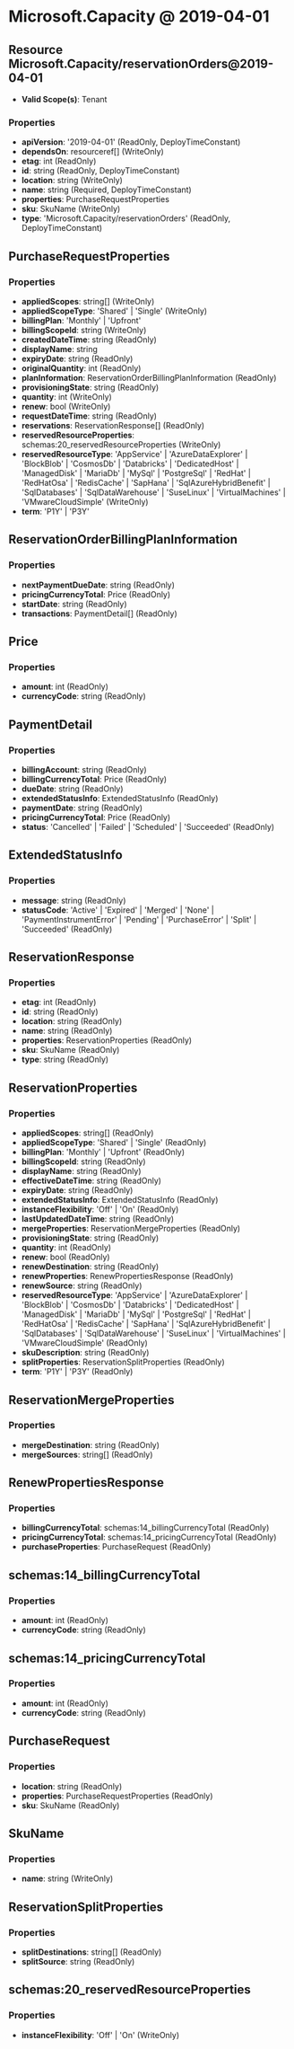 # Microsoft.Capacity @ 2019-04-01

## Resource Microsoft.Capacity/reservationOrders@2019-04-01
* **Valid Scope(s)**: Tenant
### Properties
* **apiVersion**: '2019-04-01' (ReadOnly, DeployTimeConstant)
* **dependsOn**: resourceref[] (WriteOnly)
* **etag**: int (ReadOnly)
* **id**: string (ReadOnly, DeployTimeConstant)
* **location**: string (WriteOnly)
* **name**: string (Required, DeployTimeConstant)
* **properties**: PurchaseRequestProperties
* **sku**: SkuName (WriteOnly)
* **type**: 'Microsoft.Capacity/reservationOrders' (ReadOnly, DeployTimeConstant)

## PurchaseRequestProperties
### Properties
* **appliedScopes**: string[] (WriteOnly)
* **appliedScopeType**: 'Shared' | 'Single' (WriteOnly)
* **billingPlan**: 'Monthly' | 'Upfront'
* **billingScopeId**: string (WriteOnly)
* **createdDateTime**: string (ReadOnly)
* **displayName**: string
* **expiryDate**: string (ReadOnly)
* **originalQuantity**: int (ReadOnly)
* **planInformation**: ReservationOrderBillingPlanInformation (ReadOnly)
* **provisioningState**: string (ReadOnly)
* **quantity**: int (WriteOnly)
* **renew**: bool (WriteOnly)
* **requestDateTime**: string (ReadOnly)
* **reservations**: ReservationResponse[] (ReadOnly)
* **reservedResourceProperties**: schemas:20_reservedResourceProperties (WriteOnly)
* **reservedResourceType**: 'AppService' | 'AzureDataExplorer' | 'BlockBlob' | 'CosmosDb' | 'Databricks' | 'DedicatedHost' | 'ManagedDisk' | 'MariaDb' | 'MySql' | 'PostgreSql' | 'RedHat' | 'RedHatOsa' | 'RedisCache' | 'SapHana' | 'SqlAzureHybridBenefit' | 'SqlDatabases' | 'SqlDataWarehouse' | 'SuseLinux' | 'VirtualMachines' | 'VMwareCloudSimple' (WriteOnly)
* **term**: 'P1Y' | 'P3Y'

## ReservationOrderBillingPlanInformation
### Properties
* **nextPaymentDueDate**: string (ReadOnly)
* **pricingCurrencyTotal**: Price (ReadOnly)
* **startDate**: string (ReadOnly)
* **transactions**: PaymentDetail[] (ReadOnly)

## Price
### Properties
* **amount**: int (ReadOnly)
* **currencyCode**: string (ReadOnly)

## PaymentDetail
### Properties
* **billingAccount**: string (ReadOnly)
* **billingCurrencyTotal**: Price (ReadOnly)
* **dueDate**: string (ReadOnly)
* **extendedStatusInfo**: ExtendedStatusInfo (ReadOnly)
* **paymentDate**: string (ReadOnly)
* **pricingCurrencyTotal**: Price (ReadOnly)
* **status**: 'Cancelled' | 'Failed' | 'Scheduled' | 'Succeeded' (ReadOnly)

## ExtendedStatusInfo
### Properties
* **message**: string (ReadOnly)
* **statusCode**: 'Active' | 'Expired' | 'Merged' | 'None' | 'PaymentInstrumentError' | 'Pending' | 'PurchaseError' | 'Split' | 'Succeeded' (ReadOnly)

## ReservationResponse
### Properties
* **etag**: int (ReadOnly)
* **id**: string (ReadOnly)
* **location**: string (ReadOnly)
* **name**: string (ReadOnly)
* **properties**: ReservationProperties (ReadOnly)
* **sku**: SkuName (ReadOnly)
* **type**: string (ReadOnly)

## ReservationProperties
### Properties
* **appliedScopes**: string[] (ReadOnly)
* **appliedScopeType**: 'Shared' | 'Single' (ReadOnly)
* **billingPlan**: 'Monthly' | 'Upfront' (ReadOnly)
* **billingScopeId**: string (ReadOnly)
* **displayName**: string (ReadOnly)
* **effectiveDateTime**: string (ReadOnly)
* **expiryDate**: string (ReadOnly)
* **extendedStatusInfo**: ExtendedStatusInfo (ReadOnly)
* **instanceFlexibility**: 'Off' | 'On' (ReadOnly)
* **lastUpdatedDateTime**: string (ReadOnly)
* **mergeProperties**: ReservationMergeProperties (ReadOnly)
* **provisioningState**: string (ReadOnly)
* **quantity**: int (ReadOnly)
* **renew**: bool (ReadOnly)
* **renewDestination**: string (ReadOnly)
* **renewProperties**: RenewPropertiesResponse (ReadOnly)
* **renewSource**: string (ReadOnly)
* **reservedResourceType**: 'AppService' | 'AzureDataExplorer' | 'BlockBlob' | 'CosmosDb' | 'Databricks' | 'DedicatedHost' | 'ManagedDisk' | 'MariaDb' | 'MySql' | 'PostgreSql' | 'RedHat' | 'RedHatOsa' | 'RedisCache' | 'SapHana' | 'SqlAzureHybridBenefit' | 'SqlDatabases' | 'SqlDataWarehouse' | 'SuseLinux' | 'VirtualMachines' | 'VMwareCloudSimple' (ReadOnly)
* **skuDescription**: string (ReadOnly)
* **splitProperties**: ReservationSplitProperties (ReadOnly)
* **term**: 'P1Y' | 'P3Y' (ReadOnly)

## ReservationMergeProperties
### Properties
* **mergeDestination**: string (ReadOnly)
* **mergeSources**: string[] (ReadOnly)

## RenewPropertiesResponse
### Properties
* **billingCurrencyTotal**: schemas:14_billingCurrencyTotal (ReadOnly)
* **pricingCurrencyTotal**: schemas:14_pricingCurrencyTotal (ReadOnly)
* **purchaseProperties**: PurchaseRequest (ReadOnly)

## schemas:14_billingCurrencyTotal
### Properties
* **amount**: int (ReadOnly)
* **currencyCode**: string (ReadOnly)

## schemas:14_pricingCurrencyTotal
### Properties
* **amount**: int (ReadOnly)
* **currencyCode**: string (ReadOnly)

## PurchaseRequest
### Properties
* **location**: string (ReadOnly)
* **properties**: PurchaseRequestProperties (ReadOnly)
* **sku**: SkuName (ReadOnly)

## SkuName
### Properties
* **name**: string (WriteOnly)

## ReservationSplitProperties
### Properties
* **splitDestinations**: string[] (ReadOnly)
* **splitSource**: string (ReadOnly)

## schemas:20_reservedResourceProperties
### Properties
* **instanceFlexibility**: 'Off' | 'On' (WriteOnly)

